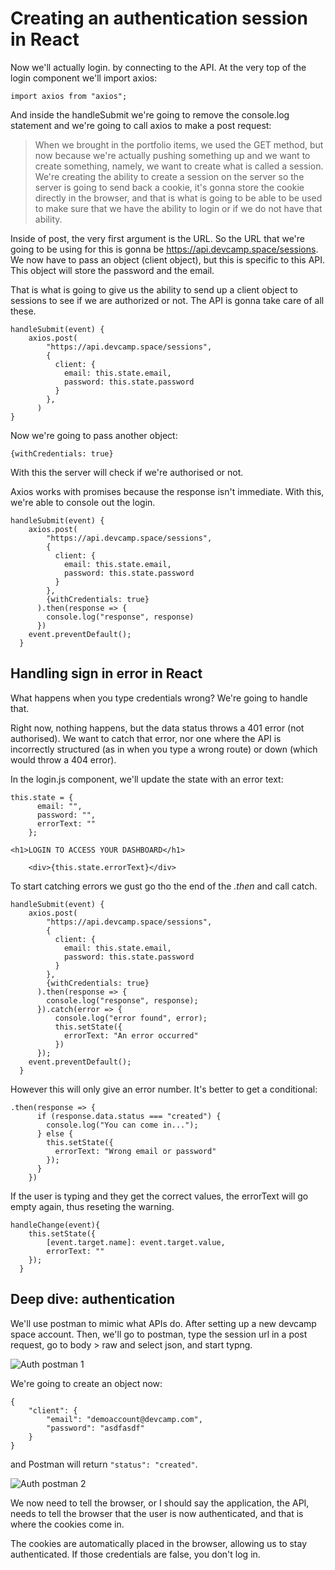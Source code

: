 # Creating an authentication session in React

Now we'll actually login. by connecting to the API. At the very top of the login component we'll import axios:

```
import axios from "axios";
```

And inside the handleSubmit we're going to remove the console.log statement and we're going to call axios to make a post request:

> When we brought in the portfolio items, we used the GET method, but now because we're actually pushing something up and we want to create something, namely, we want to create what is called a session. We're creating the ability to create a session on the server so the server is going to send back a cookie, it's gonna store the cookie directly in the browser, and that is what is going to be able to be used to make sure that we have the ability to login or if we do not have that ability.

Inside of post, the very first argument is the URL. So the URL that we're going to be using for this is gonna be https://api.devcamp.space/sessions. We now have to pass an object (client object), but this is specific to this API. This object will store the password and the email.

That is what is going to give us the ability to send up a client object to sessions to see if we are authorized or not. The API is gonna take care of all these.

```
handleSubmit(event) {
    axios.post(
        "https://api.devcamp.space/sessions",
        {
          client: {
            email: this.state.email,
            password: this.state.password
          }
        },
      )
}
```

Now we're going to pass another object:

```
{withCredentials: true}
```
With this the server will check if we're authorised or not.

Axios works with promises because the response isn't immediate. With this, we're able to console out the login.

```
handleSubmit(event) {
    axios.post(
        "https://api.devcamp.space/sessions",
        {
          client: {
            email: this.state.email,
            password: this.state.password
          }
        },
        {withCredentials: true}
      ).then(response => {
        console.log("response", response)
      })
    event.preventDefault();
  }
  ```
## Handling sign in error in React

What happens when you type credentials wrong? We're going to handle that.

Right now, nothing happens, but the data status throws a 401 error (not authorised). We want to catch that error, nor one where the API is incorrectly structured (as in when you type a wrong route) or down (which would throw a 404 error).

In the login.js component, we'll update the state with an error text:

```
this.state = {
      email: "",
      password: "",
      errorText: ""
    };
```

```
<h1>LOGIN TO ACCESS YOUR DASHBOARD</h1>

    <div>{this.state.errorText}</div>
```
To start catching errors we gust go tho the end of the *.then* and call catch.

```
handleSubmit(event) {
    axios.post(
        "https://api.devcamp.space/sessions",
        {
          client: {
            email: this.state.email,
            password: this.state.password
          }
        },
        {withCredentials: true}
      ).then(response => {
        console.log("response", response);
      }).catch(error => {
          console.log("error found", error);
          this.setState({
            errorText: "An error occurred"
          })
      });
    event.preventDefault();
  }
  ```

  However this will only give an error number. It's better to get a conditional:

  ```
  .then(response => {
        if (response.data.status === "created") {
          console.log("You can come in...");
        } else {
          this.setState({
            errorText: "Wrong email or password"
          });
        }
      })
```

If the user is typing and they get the correct values, the errorText will go empty again, thus reseting the warning.

```
handleChange(event){
    this.setState({
        [event.target.name]: event.target.value,
        errorText: ""
    });
  }
```

## Deep dive: authentication

We'll use postman to mimic what APIs do. After setting up a new devcamp space account. Then, we'll go to postman, type the session url in a post request, go to body > raw and select json, and start typng.

![Auth postman 1](https://s3-us-west-2.amazonaws.com/images-devcamp/Dissecting+React+JS/React+JS+Authentication/Deep+Dive%3A+Authentication+%23+2398/image11.png)

We're going to create an object now:

```
{
    "client": {
        "email": "demoaccount@devcamp.com",
        "password": "asdfasdf"
    }
}
```

and Postman will return ```"status": "created"```.

![Auth postman 2](https://s3-us-west-2.amazonaws.com/images-devcamp/Dissecting+React+JS/React+JS+Authentication/Deep+Dive%3A+Authentication+%23+2398/image12.png)

We now need to tell the browser, or I should say the application, the API, needs to tell the browser that the user is now authenticated, and that is where the cookies come in.

The cookies are automatically placed in the browser, allowing us to stay authenticated. If those credentials are false, you don't log in.

